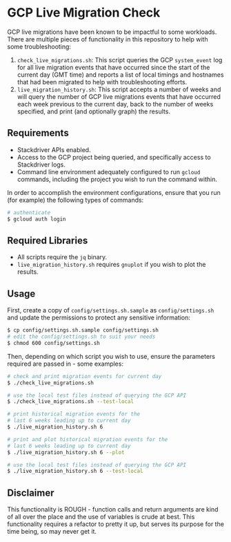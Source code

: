# GCP Live Migration Check

GCP live migrations have been known to be impactful to some workloads. There are multiple pieces
of functionality in this repository to help with some troubleshooting:

1. `check_live_migrations.sh`: This script queries the GCP `system_event` log for all live migration
events that have occurred since the start of the current day (GMT time) and reports a list of local
timings and hostnames that had been migrated to help with troubleshooting efforts.
2. `live_migration_history.sh`: This script accepts a number of weeks and will query the number of
GCP live migrations events that have occurred each week previous to the current day, back to the
number of weeks specified, and print (and optionally graph) the results.

## Requirements

* Stackdriver APIs enabled.
* Access to the GCP project being queried, and specifically access to Stackdriver logs.
* Command line environment adequately configured to run `gcloud` commands, including the project
you wish to run the command within.

In order to accomplish the environment configurations, ensure that you run (for example) the following
types of commands:

```bash
# authenticate
$ gcloud auth login
```

## Required Libraries

* All scripts require the `jq` binary.
* `live_migration_history.sh` requires `gnuplot` if you wish to plot the results.

## Usage

First, create a copy of `config/settings.sh.sample` as `config/settings.sh` and update the permissions
to protect any sensitive information:

```bash
$ cp config/settings.sh.sample config/settings.sh
# edit the config/settings.sh to suit your needs
$ chmod 600 config/settings.sh
```

Then, depending on which script you wish to use, ensure the parameters required are passed in - some examples:

```bash
# check and print migration events for current day
$ ./check_live_migrations.sh

# use the local test files instead of querying the GCP API
$ ./check_live_migrations.sh --test-local

# print historical migration events for the
# last 6 weeks leading up to current day
$ ./live_migration_history.sh 6

# print and plot historical migration events for the
# last 6 weeks leading up to current day
$ ./live_migration_history.sh 6 --plot

# use the local test files instead of querying the GCP API
$ ./live_migration_history.sh 6 --test-local
```

## Disclaimer

This functionality is ROUGH - function calls and return arguments are kind of all over the place and the
use of variables is crude at best. This functionality requires a refactor to pretty it up, but serves its
purpose for the time being, so may never get it.
